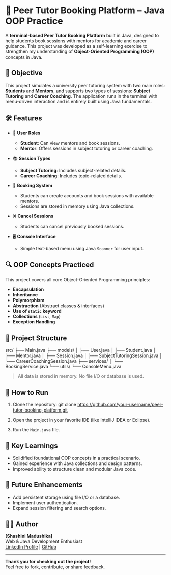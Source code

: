 # 📘 Peer Tutor Booking Platform – Java OOP Practice

A **terminal-based Peer Tutor Booking Platform** built in Java, designed to help students book sessions with mentors for academic and career guidance. This project was developed as a self-learning exercise to strengthen my understanding of **Object-Oriented Programming (OOP)** concepts in Java.

## 🎯 Objective

This project simulates a university peer tutoring system with two main roles: **Students** and **Mentors**, and supports two types of sessions: **Subject Tutoring** and **Career Coaching**. The application runs in the terminal with menu-driven interaction and is entirely built using Java fundamentals.

## 🛠️ Features

- 👥 **User Roles**  
  - **Student**: Can view mentors and book sessions.  
  - **Mentor**: Offers sessions in subject tutoring or career coaching.  

- 📚 **Session Types**  
  - **Subject Tutoring**: Includes subject-related details.  
  - **Career Coaching**: Includes topic-related details.  

- 📅 **Booking System**  
  - Students can create accounts and book sessions with available mentors.  
  - Sessions are stored in memory using Java collections.

- ❌ **Cancel Sessions**  
  - Students can cancel previously booked sessions.

- 🖥️ **Console Interface**  
  - Simple text-based menu using Java `Scanner` for user input.

## 🔍 OOP Concepts Practiced

This project covers all core Object-Oriented Programming principles:

- **Encapsulation**
- **Inheritance**
- **Polymorphism**
- **Abstraction** (Abstract classes & interfaces)
- **Use of `static` keyword**
- **Collections** (`List`, `Map`)
- **Exception Handling**

## 📁 Project Structure

src/
├── Main.java
├── models/
│ ├── User.java
│ ├── Student.java
│ ├── Mentor.java
│ ├── Session.java
│ ├── SubjectTutoringSession.java
│ └── CareerCoachingSession.java
├── services/
│ └── BookingService.java
└── utils/
└── ConsoleMenu.java


> All data is stored in memory. No file I/O or database is used.

## 🧪 How to Run

1. Clone the repository:
git clone https://github.com/your-username/peer-tutor-booking-platform.git

2. Open the project in your favorite IDE (like IntelliJ IDEA or Eclipse).

3. Run the `Main.java` file.

## 📌 Key Learnings

- Solidified foundational OOP concepts in a practical scenario.
- Gained experience with Java collections and design patterns.
- Improved ability to structure clean and modular Java code.

## 🧠 Future Enhancements

- Add persistent storage using file I/O or a database.
- Implement user authentication.
- Expand session filtering and search options.

## 👨‍💻 Author

**[Shashini Madushika]**  
Web & Java Development Enthusiast  
[LinkedIn Profile](https://linkedin.com/in/yourprofile) | [GitHub](https://github.com/your-username)

---

**Thank you for checking out the project!**  
Feel free to fork, contribute, or share feedback.
